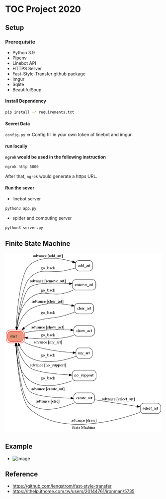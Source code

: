 # TOC Project 2020

## Setup

### Prerequisite
* Python 3.9
* Pipenv
* Linebot API
* HTTPS Server
* Fast-Style-Transfer github package
* Imgur
* Sqlite
* BeautifulSoup

#### Install Dependency
```sh
pip install -r requirements.txt
```

#### Secret Data
`config.py` => Config fill in your own token of linebot and imgur

#### run locally

**`ngrok` would be used in the following instruction**

```sh
ngrok http 5000
```

After that, `ngrok` would generate a https URL.

#### Run the sever

* linebot server
```sh
python3 app.py
```
* spider and computing server
```sh
python3 server.py
```

## Finite State Machine
![fsm](./static/fsm.png)

## Example
* ![image](https://user-images.githubusercontent.com/38965858/209559978-105d279b-940d-4e4b-8ca4-465b15a4247e.png)

## Reference
* https://github.com/lengstrom/fast-style-transfer
* https://ithelp.ithome.com.tw/users/20144761/ironman/5735
